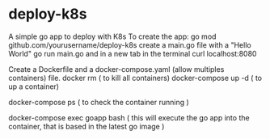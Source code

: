 # deploy-k8s
A simple go app to deploy with K8s
To create the app:
go mod github.com/yourusername/deploy-k8s
create a main.go file with a "Hello World"
go run main.go and in a new tab in the terminal curl localhost:8080 

Create a Dockerfile and a docker-compose.yaml (allow multiples containers) file. 
docker rm ( to kill all containers)
docker-compose up -d ( to up a container) 

docker-compose ps ( to check the container running )

docker-compose exec goapp bash ( this will execute the go app into the container, that is based in the latest go image )
